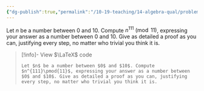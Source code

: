 ```yaml
---
{"dg-publish":true,"permalink":"/10-19-teaching/14-algebra-qual/problem-bank/template-problems/group-theory/working-modulo-11/","tags":["group_theory"],"updated":"2025-03-17T08:15:17-07:00"}
---
```


Let $n$ be a number between $0$ and $10$. Compute $n^{111}\pmod{11}$, expressing your answer as a number between $0$ and $10$. Give as detailed a proof as you can, justifying every step, no matter who trivial you think it is.

> [!info]- View $\LaTeX$ code
> ```
> Let $n$ be a number between $0$ and $10$. Compute $n^{111}\pmod{11}$, expressing your answer as a number between $0$ and $10$. Give as detailed a proof as you can, justifying every step, no matter who trivial you think it is.
> ```
